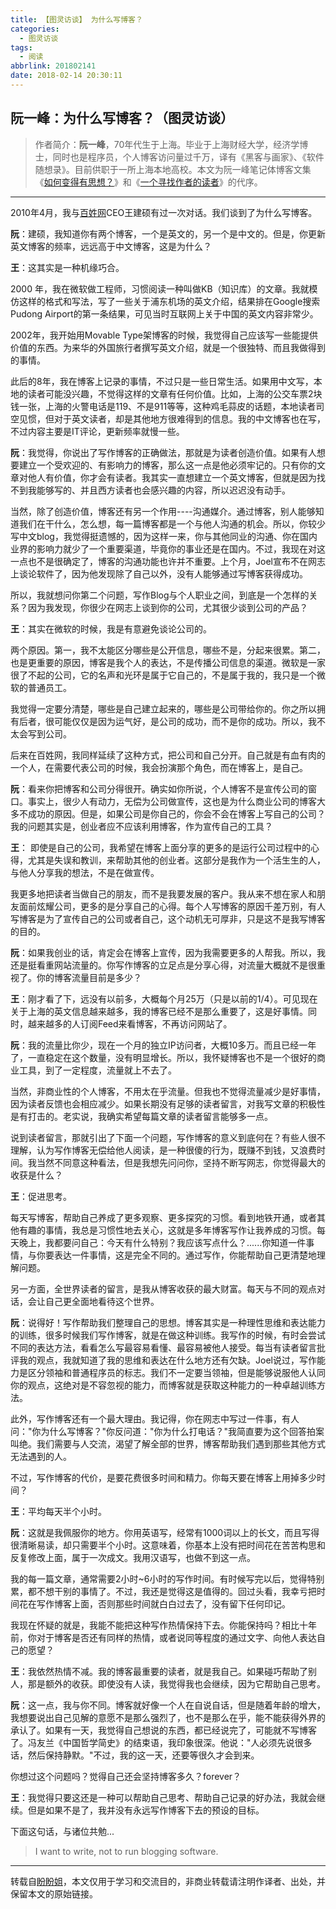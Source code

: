 ```yaml
---
title: 【图灵访谈】 为什么写博客？
categories:
  - 图灵访谈
tags:
  - 阅读
abbrlink: 201802141
date: 2018-02-14 20:30:11
---
```


## 阮一峰：为什么写博客？（图灵访谈）

> 作者简介：**阮一峰**，70年代生于上海。毕业于上海财经大学，经济学博士，同时也是程序员，个人博客访问量过千万，译有《黑客与画家》、《软件随想录》。目前供职于一所上海本地高校。本文为阮一峰笔记体博客文集《[如何变得有思想？](http://www.ituring.com.cn/book/1391)》和《[一个寻找作者的读者](http://www.ituring.com.cn/book/1432)》的代序。

---

2010年4月，我与[百姓网](http://baixing.com/)CEO王建硕有过一次对话。我们谈到了为什么写博客。 ​

**阮**：建硕，我知道你有两个博客，一个是英文的，另一个是中文的。但是，你更新英文博客的频率，远远高于中文博客，这是为什么？

**王**：这其实是一种机缘巧合。

2000 年，我在微软做工程师，习惯阅读一种叫做KB（知识库）的文章。我就模仿这样的格式和写法，写了一些关于浦东机场的英文介绍，结果排在Google搜索Pudong Airport的第一条结果，可见当时互联网上关于中国的英文内容非常少。

2002年，我开始用Movable Type架博客的时候，我觉得自己应该写一些能提供价值的东西。为来华的外国旅行者撰写英文介绍，就是一个很独特、而且我做得到的事情。

此后的8年，我在博客上记录的事情，不过只是一些日常生活。如果用中文写，本地的读者可能没兴趣，不觉得这样的文章有任何价值。比如，上海的公交车票2块钱一张，上海的火警电话是119、不是911等等，这种鸡毛蒜皮的话题，本地读者司空见惯，但对于英文读者，却是其他地方很难得到的信息。我的中文博客也在写，不过内容主要是IT评论，更新频率就慢一些。

**阮**：我觉得，你说出了写作博客的正确做法，那就是为读者创造价值。如果有人想要建立一个受欢迎的、有影响力的博客，那么这一点是他必须牢记的。只有你的文章对他人有价值，你才会有读者。我其实一直想建立一个英文博客，但就是因为找不到我能够写的、并且西方读者也会感兴趣的内容，所以迟迟没有动手。

当然，除了创造价值，博客还有另一个作用----沟通媒介。通过博客，别人能够知道我们在干什么，怎么想，每一篇博客都是一个与他人沟通的机会。所以，你较少写中文blog，我觉得挺遗憾的，因为这样一来，你与其他同业的沟通、你在国内业界的影响力就少了一个重要渠道，毕竟你的事业还是在国内。不过，我现在对这一点也不是很确定了，博客的沟通功能也许并不重要。上个月，Joel宣布不在网志上谈论软件了，因为他发现除了自己以外，没有人能够通过写博客获得成功。

所以，我就想问你第二个问题，写作Blog与个人职业之间，到底是一个怎样的关系？因为我发现，你很少在网志上谈到你的公司，尤其很少谈到公司的产品？

**王**：其实在微软的时候，我是有意避免谈论公司的。

两个原因。第一，我不太能区分哪些是公开信息，哪些不是，分起来很累。第二，也是更重要的原因，博客是我个人的表达，不是传播公司信息的渠道。微软是一家很了不起的公司，它的名声和光环是属于它自己的，不是属于我的，我只是一个微软的普通员工。

我觉得一定要分清楚，哪些是自己建立起来的，哪些是公司带给你的。你之所以拥有后者，很可能仅仅是因为运气好，是公司的成功，而不是你的成功。所以，我不太会写到公司。

后来在百姓网，我同样延续了这种方式，把公司和自己分开。自己就是有血有肉的一个人，在需要代表公司的时候，我会扮演那个角色，而在博客上，是自己。

**阮**：看来你把博客和公司分得很开。确实如你所说，个人博客不是宣传公司的窗口。事实上，很少人有动力，无偿为公司做宣传，这也是为什么商业公司的博客大多不成功的原因。但是，如果公司是你自己的，你会不会在博客上写自己的公司？我的问题其实是，创业者应不应该利用博客，作为宣传自己的工具？

**王**： 即使是自己的公司，我希望在博客上面分享的更多的是运行公司过程中的心得，尤其是失误和教训，来帮助其他的创业者。这部分是我作为一个活生生的人，与他人分享我的想法，不是在做宣传。

我更多地把读者当做自己的朋友，而不是我要发展的客户。我从来不想在家人和朋友面前炫耀公司，更多的是分享自己的心得。每个人写博客的原因千差万别，有人写博客是为了宣传自己的公司或者自己，这个动机无可厚非，只是这不是我写博客的目的。

**阮**：如果我创业的话，肯定会在博客上宣传，因为我需要更多的人帮我。所以，我还是挺看重网站流量的。你写作博客的立足点是分享心得，对流量大概就不是很重视了。你的博客流量目前是多少？

**王**：刚才看了下，远没有以前多，大概每个月25万（只是以前的1/4）。可见现在关于上海的英文信息越来越多，我的博客已经不是那么重要了，这是好事情。同时，越来越多的人订阅Feed来看博客，不再访问网站了。

**阮**：我的流量比你少，现在一个月的独立IP访问者，大概10多万。而且已经一年了，一直稳定在这个数量，没有明显增长。所以，我怀疑博客也不是一个很好的商业工具，到了一定程度，流量就上不去了。

当然，非商业性的个人博客，不用太在乎流量。但我也不觉得流量减少是好事情，因为读者反馈也会相应减少。如果长期没有足够的读者留言，对我写文章的积极性是有打击的。老实说，我确实希望每篇文章的读者留言能够多一点。

说到读者留言，那就引出了下面一个问题，写作博客的意义到底何在？有些人很不理解，认为写作博客无偿给他人阅读，是一种很傻的行为，既赚不到钱，又浪费时间。我当然不同意这种看法，但是我想先问问你，坚持不断写网志，你觉得最大的收获是什么？

**王**：促进思考。

每天写博客，帮助自己养成了更多观察、更多探究的习惯。看到地铁开通，或者其他有趣的事情，我总是习惯性地去关心，这就是多年博客写作让我养成的习惯。每天晚上，我都要问自己：今天有什么特别？我应该写点什么？......你知道一件事情，与你要表达一件事情，这是完全不同的。通过写作，你能帮助自己更清楚地理解问题。

另一方面，全世界读者的留言，是我从博客收获的最大财富。每天与不同的观点对话，会让自己更全面地看待这个世界。

**阮**：说得好！写作帮助我们整理自己的思想。博客其实是一种理性思维和表达能力的训练，很多时候我们写作博客，就是在做这种训练。我写作的时候，有时会尝试不同的表达方法，看看怎么写最容易看懂、最容易被他人接受。每当有读者留言批评我的观点，我就知道了我的思维和表达在什么地方还有欠缺。Joel说过，写作能力是区分领袖和普通程序员的标志。我们不一定要当领袖，但是能够说服他人认同你的观点，这绝对是不容忽视的能力，而博客就是获取这种能力的一种卓越训练方法。

此外，写作博客还有一个最大理由。我记得，你在网志中写过一件事，有人问："你为什么写博客？"你反问道："你为什么打电话？"我简直要为这个回答拍案叫绝。我们需要与人交流，渴望了解全部的世界，博客帮助我们遇到那些其他方式无法遇到的人。

不过，写作博客的代价，是要花费很多时间和精力。你每天要在博客上用掉多少时间？

**王**：平均每天半个小时。

**阮**：这就是我佩服你的地方。你用英语写，经常有1000词以上的长文，而且写得很清晰易读，却只需要半个小时。这意味着，你基本上没有把时间花在苦苦构思和反复修改上面，属于一次成文。我用汉语写，也做不到这一点。

我的每一篇文章，通常需要2小时~6小时的写作时间。有时候写完以后，觉得特别累，都不想干别的事情了。不过，我还是觉得这是值得的。回过头看，我幸亏把时间花在写作博客上面，否则那些时间就白白过去了，没有留下任何印记。

我现在怀疑的就是，我能不能把这种写作热情保持下去。你能保持吗？相比十年前，你对于博客是否还有同样的热情，或者说同等程度的通过文字、向他人表达自己的愿望？

**王**：我依然热情不减。我的博客最重要的读者，就是我自己。如果碰巧帮助了别人，那是额外的收获。即使没有人读，我觉得我也会继续，因为它帮助自己思考。

**阮**：这一点，我与你不同。博客就好像一个人在自说自话，但是随着年龄的增大，我想要说出自己见解的意愿不是那么强烈了，也不是那么在乎，能不能获得外界的承认了。如果有一天，我觉得自己想说的东西，都已经说完了，可能就不写博客了。冯友兰《中国哲学简史》的结束语，我印象很深。他说："人必须先说很多话，然后保持静默。"不过，我的这一天，还要等很久才会到来。

你想过这个问题吗？觉得自己还会坚持博客多久？forever？

**王**：我觉得只要这还是一种可以帮助自己思考、帮助自己记录的好办法，我就会继续。但是如果不是了，我并没有永远写作博客下去的预设的目标。


下面这句话，与诸位共勉...

> I want to write, not to run blogging software.

---
转载自[盼盼姐](http://www.ituring.com.cn/space/4570)，本文仅用于学习和交流目的，非商业转载请注明作译者、出处，并保留本文的原始链接。